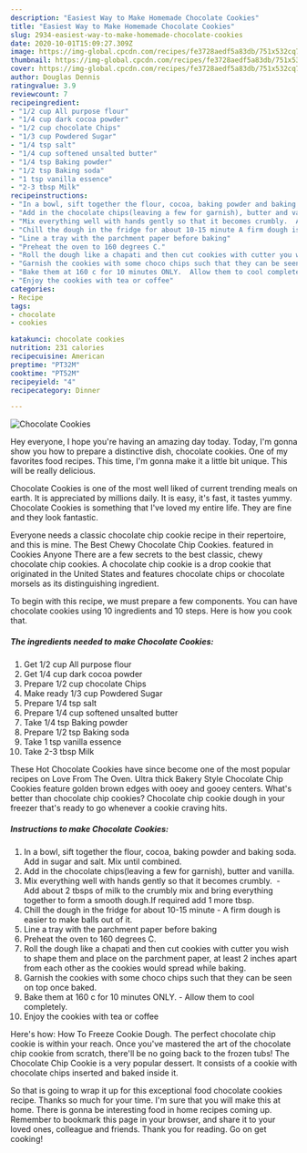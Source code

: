 ```yaml
---
description: "Easiest Way to Make Homemade Chocolate Cookies"
title: "Easiest Way to Make Homemade Chocolate Cookies"
slug: 2934-easiest-way-to-make-homemade-chocolate-cookies
date: 2020-10-01T15:09:27.309Z
image: https://img-global.cpcdn.com/recipes/fe3728aedf5a83db/751x532cq70/chocolate-cookies-recipe-main-photo.jpg
thumbnail: https://img-global.cpcdn.com/recipes/fe3728aedf5a83db/751x532cq70/chocolate-cookies-recipe-main-photo.jpg
cover: https://img-global.cpcdn.com/recipes/fe3728aedf5a83db/751x532cq70/chocolate-cookies-recipe-main-photo.jpg
author: Douglas Dennis
ratingvalue: 3.9
reviewcount: 7
recipeingredient:
- "1/2 cup All purpose flour"
- "1/4 cup dark cocoa powder"
- "1/2 cup chocolate Chips"
- "1/3 cup Powdered Sugar"
- "1/4 tsp salt"
- "1/4 cup softened unsalted butter"
- "1/4 tsp Baking powder"
- "1/2 tsp Baking soda"
- "1 tsp vanilla essence"
- "2-3 tbsp Milk"
recipeinstructions:
- "In a bowl, sift together the flour, cocoa, baking powder and baking soda. Add in sugar and salt. Mix until combined."
- "Add in the chocolate chips(leaving a few for garnish), butter and vanilla."
- "Mix everything well with hands gently so that it becomes crumbly. ﻿ Add about 2 tbsps of milk to the crumbly mix and bring everything together to form a smooth dough.If required add 1 more tbsp."
- "Chill the dough in the fridge for about 10-15 minute A firm dough is easier to make balls out of it."
- "Line a tray with the parchment paper before baking"
- "Preheat the oven to 160 degrees C."
- "Roll the dough like a chapati and then cut cookies with cutter you wish to shape them and place on the parchment paper, at least 2 inches apart from each other as the cookies would spread while baking."
- "Garnish the cookies with some choco chips such that they can be seen on top once baked."
- "Bake them at 160 c for 10 minutes ONLY.  Allow them to cool completely."
- "Enjoy the cookies with tea or coffee"
categories:
- Recipe
tags:
- chocolate
- cookies

katakunci: chocolate cookies 
nutrition: 231 calories
recipecuisine: American
preptime: "PT32M"
cooktime: "PT52M"
recipeyield: "4"
recipecategory: Dinner

---
```



![Chocolate Cookies](https://img-global.cpcdn.com/recipes/fe3728aedf5a83db/751x532cq70/chocolate-cookies-recipe-main-photo.jpg)

Hey everyone, I hope you're having an amazing day today. Today, I'm gonna show you how to prepare a distinctive dish, chocolate cookies. One of my favorites food recipes. This time, I'm gonna make it a little bit unique. This will be really delicious.

Chocolate Cookies is one of the most well liked of current trending meals on earth. It is appreciated by millions daily. It is easy, it's fast, it tastes yummy. Chocolate Cookies is something that I've loved my entire life. They are fine and they look fantastic.

Everyone needs a classic chocolate chip cookie recipe in their repertoire, and this is mine. The Best Chewy Chocolate Chip Cookies. featured in Cookies Anyone There are a few secrets to the best classic, chewy chocolate chip cookies. A chocolate chip cookie is a drop cookie that originated in the United States and features chocolate chips or chocolate morsels as its distinguishing ingredient.


To begin with this recipe, we must prepare a few components. You can have chocolate cookies using 10 ingredients and 10 steps. Here is how you cook that.

<!--inarticleads1-->

##### The ingredients needed to make Chocolate Cookies:

1. Get 1/2 cup All purpose flour
1. Get 1/4 cup dark cocoa powder
1. Prepare 1/2 cup chocolate Chips
1. Make ready 1/3 cup Powdered Sugar
1. Prepare 1/4 tsp salt
1. Prepare 1/4 cup softened unsalted butter
1. Take 1/4 tsp Baking powder
1. Prepare 1/2 tsp Baking soda
1. Take 1 tsp vanilla essence
1. Take 2-3 tbsp Milk


These Hot Chocolate Cookies have since become one of the most popular recipes on Love From The Oven. Ultra thick Bakery Style Chocolate Chip Cookies feature golden brown edges with ooey and gooey centers. What&#39;s better than chocolate chip cookies? Chocolate chip cookie dough in your freezer that&#39;s ready to go whenever a cookie craving hits. 

<!--inarticleads2-->

##### Instructions to make Chocolate Cookies:

1. In a bowl, sift together the flour, cocoa, baking powder and baking soda. Add in sugar and salt. Mix until combined.
1. Add in the chocolate chips(leaving a few for garnish), butter and vanilla.
1. Mix everything well with hands gently so that it becomes crumbly. ﻿ - Add about 2 tbsps of milk to the crumbly mix and bring everything together to form a smooth dough.If required add 1 more tbsp.
1. Chill the dough in the fridge for about 10-15 minute - A firm dough is easier to make balls out of it.
1. Line a tray with the parchment paper before baking
1. Preheat the oven to 160 degrees C.
1. Roll the dough like a chapati and then cut cookies with cutter you wish to shape them and place on the parchment paper, at least 2 inches apart from each other as the cookies would spread while baking.
1. Garnish the cookies with some choco chips such that they can be seen on top once baked.
1. Bake them at 160 c for 10 minutes ONLY.  - Allow them to cool completely.
1. Enjoy the cookies with tea or coffee


Here&#39;s how: How To Freeze Cookie Dough. The perfect chocolate chip cookie is within your reach. Once you&#39;ve mastered the art of the chocolate chip cookie from scratch, there&#39;ll be no going back to the frozen tubs! The Chocolate Chip Cookie is a very popular dessert. It consists of a cookie with chocolate chips inserted and baked inside it. 

So that is going to wrap it up for this exceptional food chocolate cookies recipe. Thanks so much for your time. I'm sure that you will make this at home. There is gonna be interesting food in home recipes coming up. Remember to bookmark this page in your browser, and share it to your loved ones, colleague and friends. Thank you for reading. Go on get cooking!
